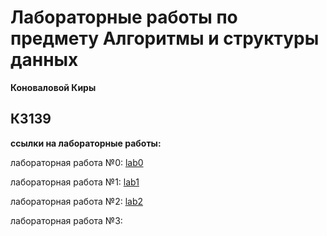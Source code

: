 Лабораторные работы по предмету Алгоритмы и структуры данных
=============
**Коноваловой Киры**

**К3139**
------


**ссылки на лабораторные работы:**

лабораторная работа №0:  [lab0](https://github.com/kira-ko/asd.lab/tree/main/lab0)

лабораторная работа №1: [lab1](https://github.com/kira-ko/asd.lab/tree/main/lab1)

лабораторная работа №2: [lab2](https://github.com/kira-ko/asd.lab/tree/main/lab2)

лабораторная работа №3:
